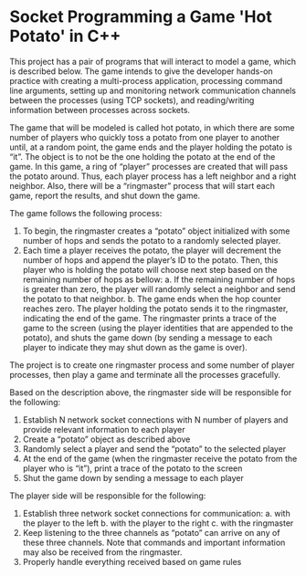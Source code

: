 # Socket Programming a Game 'Hot Potato' in C++

This project has a pair of programs that will interact to model a game, which
is described below. The game intends to give the developer hands-on practice
with creating a multi-process application, processing command line arguments, setting up and
monitoring network communication channels between the processes (using TCP sockets), and
reading/writing information between processes across sockets.

The game that will be modeled is called hot potato, in which there are some number of players
who quickly toss a potato from one player to another until, at a random point, the game ends
and the player holding the potato is “it”. The object is to not be the one holding the potato at the
end of the game. In this game, a ring of “player” processes are created that will pass
the potato around. Thus, each player process has a left neighbor and a right neighbor. Also,
there will be a “ringmaster” process that will start each game, report the results, and shut down
the game.

The game follows the following process:
1. To begin, the ringmaster creates a “potato” object initialized with some number of hops
and sends the potato to a randomly selected player.
2. Each time a player receives the potato, the player will decrement the number of hops
and append the player’s ID to the potato. Then, this
player who is holding the potato will choose next step based on the remaining number of
hops as bellow:
a. If the remaining number of hops is greater than zero, the player will randomly
select a neighbor and send the potato to that neighbor.
b. The game ends when the hop counter reaches zero. The player holding the
potato sends it to the ringmaster, indicating the end of the game. The ringmaster
prints a trace of the game to the screen (using the player identities that are
appended to the potato), and shuts the game down (by sending a message to
each player to indicate they may shut down as the game is over).

The project is to create one ringmaster process and some number of player processes,
then play a game and terminate all the processes gracefully. 

Based on the description above, the ringmaster side will be responsible for the following:
1. Establish N network socket connections with N number of players and provide relevant
information to each player
2. Create a “potato” object as described above
3. Randomly select a player and send the “potato” to the selected player
4. At the end of the game (when the ringmaster receive the potato from the player who is
“it”), print a trace of the potato to the screen
5. Shut the game down by sending a message to each player

The player side will be responsible for the following:
1. Establish three network socket connections for communication:
a. with the player to the left
b. with the player to the right
c. with the ringmaster
2. Keep listening to the three channels as “potato” can arrive on any of these three
channels. Note that commands and important information may also be received from the
ringmaster.
3. Properly handle everything received based on game rules
